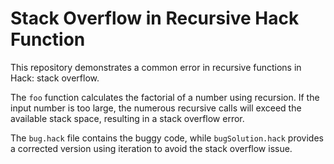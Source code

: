 # Stack Overflow in Recursive Hack Function

This repository demonstrates a common error in recursive functions in Hack: stack overflow.

The `foo` function calculates the factorial of a number using recursion.  If the input number is too large, the numerous recursive calls will exceed the available stack space, resulting in a stack overflow error.

The `bug.hack` file contains the buggy code, while `bugSolution.hack` provides a corrected version using iteration to avoid the stack overflow issue.